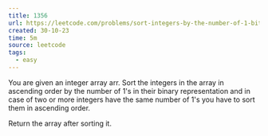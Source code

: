 ```yaml
---
title: 1356
url: https://leetcode.com/problems/sort-integers-by-the-number-of-1-bits/description/?envType=daily-question&envId=2023-10-30
created: 30-10-23
time: 5m
source: leetcode
tags:
  - easy
---
```


You are given an integer array arr. Sort the integers in the array in ascending order by the number of 1's in their binary representation and in case of two or more integers have the same number of 1's you have to sort them in ascending order.

Return the array after sorting it.
